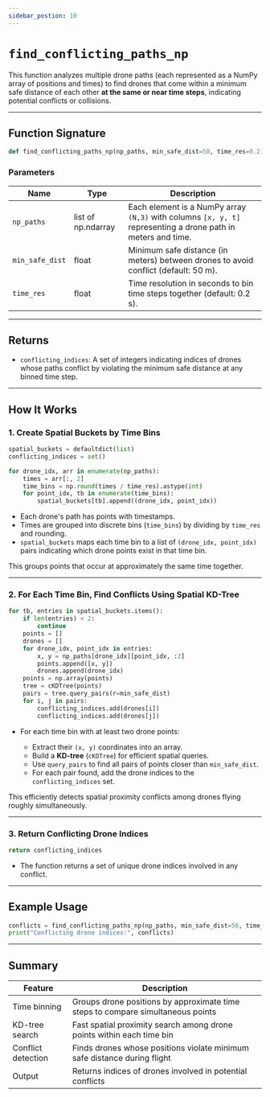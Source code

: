 ```yaml
---
sidebar_postion: 10
---
```


# `find_conflicting_paths_np`

This function analyzes multiple drone paths (each represented as a NumPy array of positions and times) to find drones that come within a minimum safe distance of each other **at the same or near time steps**, indicating potential conflicts or collisions.

---

## Function Signature

```python
def find_conflicting_paths_np(np_paths, min_safe_dist=50, time_res=0.2):
```

### Parameters

| Name            | Type               | Description                                                                                                  |
| --------------- | ------------------ | ------------------------------------------------------------------------------------------------------------ |
| `np_paths`      | list of np.ndarray | Each element is a NumPy array `(N,3)` with columns `[x, y, t]` representing a drone path in meters and time. |
| `min_safe_dist` | float              | Minimum safe distance (in meters) between drones to avoid conflict (default: 50 m).                          |
| `time_res`      | float              | Time resolution in seconds to bin time steps together (default: 0.2 s).                                      |

---

## Returns

- `conflicting_indices`: A set of integers indicating indices of drones whose paths conflict by violating the minimum safe distance at any binned time step.

---

## How It Works

### 1\. **Create Spatial Buckets by Time Bins**

```python
spatial_buckets = defaultdict(list)
conflicting_indices = set()

for drone_idx, arr in enumerate(np_paths):
    times = arr[:, 2]
    time_bins = np.round(times / time_res).astype(int)
    for point_idx, tb in enumerate(time_bins):
        spatial_buckets[tb].append((drone_idx, point_idx))
```

- Each drone's path has points with timestamps.
- Times are grouped into discrete bins (`time_bins`) by dividing by `time_res` and rounding.
- `spatial_buckets` maps each time bin to a list of `(drone_idx, point_idx)` pairs indicating which drone points exist in that time bin.

This groups points that occur at approximately the same time together.

---

### 2\. **For Each Time Bin, Find Conflicts Using Spatial KD-Tree**

```python
for tb, entries in spatial_buckets.items():
    if len(entries) < 2:
        continue
    points = []
    drones = []
    for drone_idx, point_idx in entries:
        x, y = np_paths[drone_idx][point_idx, :2]
        points.append([x, y])
        drones.append(drone_idx)
    points = np.array(points)
    tree = cKDTree(points)
    pairs = tree.query_pairs(r=min_safe_dist)
    for i, j in pairs:
        conflicting_indices.add(drones[i])
        conflicting_indices.add(drones[j])
```

- For each time bin with at least two drone points:

  - Extract their `(x, y)` coordinates into an array.
  - Build a **KD-tree** (`cKDTree`) for efficient spatial queries.
  - Use `query_pairs` to find all pairs of points closer than `min_safe_dist`.
  - For each pair found, add the drone indices to the `conflicting_indices` set.

This efficiently detects spatial proximity conflicts among drones flying roughly simultaneously.

---

### 3\. **Return Conflicting Drone Indices**

```python
return conflicting_indices
```

- The function returns a set of unique drone indices involved in any conflict.

---

## Example Usage

```python
conflicts = find_conflicting_paths_np(np_paths, min_safe_dist=50, time_res=0.2)
print("Conflicting drone indices:", conflicts)
```

---

## Summary

| Feature            | Description                                                                     |
| ------------------ | ------------------------------------------------------------------------------- |
| Time binning       | Groups drone positions by approximate time steps to compare simultaneous points |
| KD-tree search     | Fast spatial proximity search among drone points within each time bin           |
| Conflict detection | Finds drones whose positions violate minimum safe distance during flight        |
| Output             | Returns indices of drones involved in potential conflicts                       |
